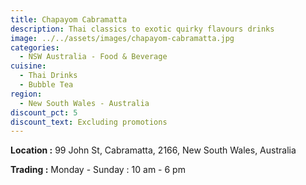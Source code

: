 ```yaml
---
title: Chapayom Cabramatta
description: Thai classics to exotic quirky flavours drinks
image: ../../assets/images/chapayom-cabramatta.jpg
categories:
  - NSW Australia - Food & Beverage
cuisine:
  - Thai Drinks
  - Bubble Tea
region:
  - New South Wales - Australia
discount_pct: 5
discount_text: Excluding promotions
---
```

**Location :** 99 John St, Cabramatta, 2166, New South Wales, Australia

**Trading :** Monday - Sunday : 10 am - 6 pm
